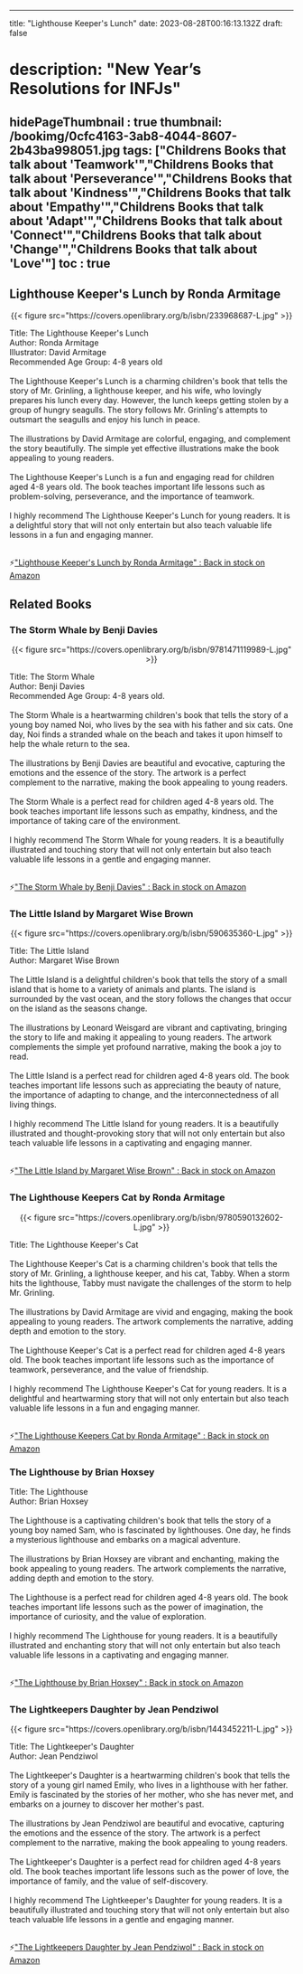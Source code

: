 
---
title: "Lighthouse Keeper's Lunch"
date: 2023-08-28T00:16:13.132Z
draft: false
# description: "New Year’s Resolutions for INFJs"
hidePageThumbnail : true
thumbnail: /bookimg/0cfc4163-3ab8-4044-8607-2b43ba998051.jpg
tags: ["Childrens Books that talk about 'Teamwork'","Childrens Books that talk about 'Perseverance'","Childrens Books that talk about 'Kindness'","Childrens Books that talk about 'Empathy'","Childrens Books that talk about 'Adapt'","Childrens Books that talk about 'Connect'","Childrens Books that talk about 'Change'","Childrens Books that talk about 'Love'"]
toc : true
---
## Lighthouse Keeper's Lunch by Ronda Armitage

<center>
{{< figure src="https://covers.openlibrary.org/b/isbn/233968687-L.jpg" >}}
</center>

Title: The Lighthouse Keeper's Lunch</br>
Author: Ronda Armitage</br>
Illustrator: David Armitage</br>
Recommended Age Group: 4-8 years old</br></br>
The Lighthouse Keeper's Lunch is a charming children's book that tells the story of Mr. Grinling, a lighthouse keeper, and his wife, who lovingly prepares his lunch every day. However, the lunch keeps getting stolen by a group of hungry seagulls. The story follows Mr. Grinling's attempts to outsmart the seagulls and enjoy his lunch in peace.</br></br>
The illustrations by David Armitage are colorful, engaging, and complement the story beautifully. The simple yet effective illustrations make the book appealing to young readers.</br></br>
The Lighthouse Keeper's Lunch is a fun and engaging read for children aged 4-8 years old. The book teaches important life lessons such as problem-solving, perseverance, and the importance of teamwork.</br></br>
I highly recommend The Lighthouse Keeper's Lunch for young readers. It is a delightful story that will not only entertain but also teach valuable life lessons in a fun and engaging manner.</br></br>

<p>⚡<a id="aflink" href="https://www.amazon.com/gp/search?ie=UTF8&tag=klayu00-20&linkCode=ur2&linkId=6639bed89a8ad8dd2705e40644eb43d3&camp=1789&creative=9325&index=books&keywords=Lighthouse Keeper's Lunch by Ronda Armitage" class="one" target="_blank" title='"Lighthouse Keeper's Lunch by Ronda Armitage" : Back in stock on Amazon'>"Lighthouse Keeper's Lunch by Ronda Armitage" : Back in stock on Amazon</a></p>

## Related Books
### The Storm Whale by Benji Davies
<center>
{{< figure src="https://covers.openlibrary.org/b/isbn/9781471119989-L.jpg" >}}
</center>

Title: The Storm Whale</br>
Author: Benji Davies</br>
Recommended Age Group: 4-8 years old.</br></br>
The Storm Whale is a heartwarming children's book that tells the story of a young boy named Noi, who lives by the sea with his father and six cats. One day, Noi finds a stranded whale on the beach and takes it upon himself to help the whale return to the sea.</br></br>
The illustrations by Benji Davies are beautiful and evocative, capturing the emotions and the essence of the story. The artwork is a perfect complement to the narrative, making the book appealing to young readers.</br></br>
The Storm Whale is a perfect read for children aged 4-8 years old. The book teaches important life lessons such as empathy, kindness, and the importance of taking care of the environment.</br></br>
I highly recommend The Storm Whale for young readers. It is a beautifully illustrated and touching story that will not only entertain but also teach valuable life lessons in a gentle and engaging manner.</br></br>

<p>⚡<a id="aflink" href="https://www.amazon.com/gp/search?ie=UTF8&tag=klayu00-20&linkCode=ur2&linkId=6639bed89a8ad8dd2705e40644eb43d3&camp=1789&creative=9325&index=books&keywords=The Storm Whale by Benji Davies" class="one" target="_blank" title='"The Storm Whale by Benji Davies" : Back in stock on Amazon'>"The Storm Whale by Benji Davies" : Back in stock on Amazon</a></p>

### The Little Island by Margaret Wise Brown
<center>
{{< figure src="https://covers.openlibrary.org/b/isbn/590635360-L.jpg" >}}
</center>

Title: The Little Island</br>
Author: Margaret Wise Brown</br></br>
The Little Island is a delightful children's book that tells the story of a small island that is home to a variety of animals and plants. The island is surrounded by the vast ocean, and the story follows the changes that occur on the island as the seasons change.</br></br>
The illustrations by Leonard Weisgard are vibrant and captivating, bringing the story to life and making it appealing to young readers. The artwork complements the simple yet profound narrative, making the book a joy to read.</br></br>
The Little Island is a perfect read for children aged 4-8 years old. The book teaches important life lessons such as appreciating the beauty of nature, the importance of adapting to change, and the interconnectedness of all living things.</br></br>
I highly recommend The Little Island for young readers. It is a beautifully illustrated and thought-provoking story that will not only entertain but also teach valuable life lessons in a captivating and engaging manner.</br></br>

<p>⚡<a id="aflink" href="https://www.amazon.com/gp/search?ie=UTF8&tag=klayu00-20&linkCode=ur2&linkId=6639bed89a8ad8dd2705e40644eb43d3&camp=1789&creative=9325&index=books&keywords=The Little Island by Margaret Wise Brown" class="one" target="_blank" title='"The Little Island by Margaret Wise Brown" : Back in stock on Amazon'>"The Little Island by Margaret Wise Brown" : Back in stock on Amazon</a></p>

### The Lighthouse Keepers Cat by Ronda Armitage
<center>
{{< figure src="https://covers.openlibrary.org/b/isbn/9780590132602-L.jpg" >}}
</center>

Title: The Lighthouse Keeper's Cat</br></br>
The Lighthouse Keeper's Cat is a charming children's book that tells the story of Mr. Grinling, a lighthouse keeper, and his cat, Tabby. When a storm hits the lighthouse, Tabby must navigate the challenges of the storm to help Mr. Grinling.</br></br>
The illustrations by David Armitage are vivid and engaging, making the book appealing to young readers. The artwork complements the narrative, adding depth and emotion to the story.</br></br>
The Lighthouse Keeper's Cat is a perfect read for children aged 4-8 years old. The book teaches important life lessons such as the importance of teamwork, perseverance, and the value of friendship.</br></br>
I highly recommend The Lighthouse Keeper's Cat for young readers. It is a delightful and heartwarming story that will not only entertain but also teach valuable life lessons in a fun and engaging manner.</br></br>

<p>⚡<a id="aflink" href="https://www.amazon.com/gp/search?ie=UTF8&tag=klayu00-20&linkCode=ur2&linkId=6639bed89a8ad8dd2705e40644eb43d3&camp=1789&creative=9325&index=books&keywords=The Lighthouse Keepers Cat by Ronda Armitage" class="one" target="_blank" title='"The Lighthouse Keepers Cat by Ronda Armitage" : Back in stock on Amazon'>"The Lighthouse Keepers Cat by Ronda Armitage" : Back in stock on Amazon</a></p>

### The Lighthouse by Brian Hoxsey
Title: The Lighthouse</br>
Author: Brian Hoxsey</br></br>
The Lighthouse is a captivating children's book that tells the story of a young boy named Sam, who is fascinated by lighthouses. One day, he finds a mysterious lighthouse and embarks on a magical adventure.</br></br>
The illustrations by Brian Hoxsey are vibrant and enchanting, making the book appealing to young readers. The artwork complements the narrative, adding depth and emotion to the story.</br></br>
The Lighthouse is a perfect read for children aged 4-8 years old. The book teaches important life lessons such as the power of imagination, the importance of curiosity, and the value of exploration.</br></br>
I highly recommend The Lighthouse for young readers. It is a beautifully illustrated and enchanting story that will not only entertain but also teach valuable life lessons in a captivating and engaging manner.</br></br>

<p>⚡<a id="aflink" href="https://www.amazon.com/gp/search?ie=UTF8&tag=klayu00-20&linkCode=ur2&linkId=6639bed89a8ad8dd2705e40644eb43d3&camp=1789&creative=9325&index=books&keywords=The Lighthouse by Brian Hoxsey" class="one" target="_blank" title='"The Lighthouse by Brian Hoxsey" : Back in stock on Amazon'>"The Lighthouse by Brian Hoxsey" : Back in stock on Amazon</a></p>

### The Lightkeepers Daughter by Jean Pendziwol
<center>
{{< figure src="https://covers.openlibrary.org/b/isbn/1443452211-L.jpg" >}}
</center>

Title: The Lightkeeper's Daughter</br>
Author: Jean Pendziwol</br></br>
The Lightkeeper's Daughter is a heartwarming children's book that tells the story of a young girl named Emily, who lives in a lighthouse with her father. Emily is fascinated by the stories of her mother, who she has never met, and embarks on a journey to discover her mother's past.</br></br>
The illustrations by Jean Pendziwol are beautiful and evocative, capturing the emotions and the essence of the story. The artwork is a perfect complement to the narrative, making the book appealing to young readers.</br></br>
The Lightkeeper's Daughter is a perfect read for children aged 4-8 years old. The book teaches important life lessons such as the power of love, the importance of family, and the value of self-discovery.</br></br>
I highly recommend The Lightkeeper's Daughter for young readers. It is a beautifully illustrated and touching story that will not only entertain but also teach valuable life lessons in a gentle and engaging manner.</br></br>

<p>⚡<a id="aflink" href="https://www.amazon.com/gp/search?ie=UTF8&tag=klayu00-20&linkCode=ur2&linkId=6639bed89a8ad8dd2705e40644eb43d3&camp=1789&creative=9325&index=books&keywords=The Lightkeepers Daughter by Jean Pendziwol" class="one" target="_blank" title='"The Lightkeepers Daughter by Jean Pendziwol" : Back in stock on Amazon'>"The Lightkeepers Daughter by Jean Pendziwol" : Back in stock on Amazon</a></p>

